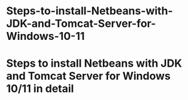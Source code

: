 # Steps-to-install-Netbeans-with-JDK-and-Tomcat-Server-for-Windows-10-11


# Steps to install Netbeans with JDK and Tomcat Server for Windows 10/11 in detail
